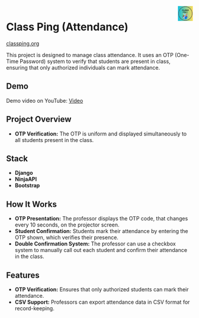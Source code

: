 <img  height="40px" align="right" src="./static/images/logo.png"/>


# Class Ping (Attendance)

[classping.org](https://classping.org/)


This project is designed to manage class attendance. 
It uses an OTP (One-Time Password) system to verify that students are present in class, ensuring that only authorized individuals can mark attendance.

## Demo

Demo video on YouTube: [Video](https://www.youtube.com/watch?v=OGKtf4PNqpw)


## Project Overview

- **OTP Verification:** The OTP is uniform and displayed simultaneously to all students present in the class.
  
## Stack

- **Django**
- **NinjaAPI** 
- **Bootstrap** 


## How It Works

- **OTP Presentation:** The professor displays the OTP code, that changes every 10 seconds, on the projector screen. 
- **Student Confirmation:** Students mark their attendance by entering the OTP shown, which verifies their presence.
- **Double Confirmation System:** The professor can use a checkbox system to manually call out each student and confirm their attendance in the class.

## Features

- **OTP Verification:** Ensures that only authorized students can mark their attendance.
- **CSV Support:** Professors can export attendance data in CSV format for record-keeping.

